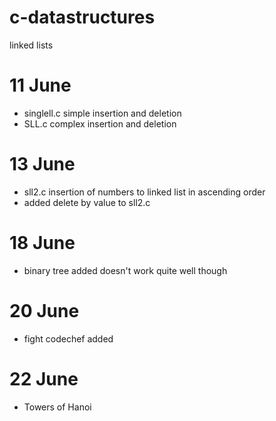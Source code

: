 # c-datastructures
linked lists

# 11 June
* singlell.c simple insertion and deletion
* SLL.c complex insertion and deletion 

# 13 June
* sll2.c insertion of numbers to linked list in ascending order
* added delete by value to sll2.c

# 18 June
* binary tree added doesn't work quite well though

# 20 June
* fight codechef added

# 22 June
* Towers of Hanoi